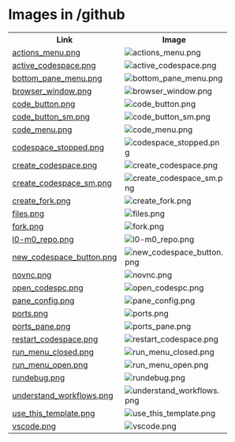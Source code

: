 # Images in /github

<!-- This README lists all image files in the /github directory -->
<table>
  <tr>
    <th>Link</th>
    <th>Image</th>
  </tr>
  <tr>
    <td><a href="https://images.jointheleague.org/github/actions_menu.png">actions_menu.png</a></td>
    <td><img src="https://images.jointheleague.org/github/actions_menu.png" alt="actions_menu.png" style="max-width:200px; max-height:200px;"></td>
  </tr>
  <tr>
    <td><a href="https://images.jointheleague.org/github/active_codespace.png">active_codespace.png</a></td>
    <td><img src="https://images.jointheleague.org/github/active_codespace.png" alt="active_codespace.png" style="max-width:200px; max-height:200px;"></td>
  </tr>
  <tr>
    <td><a href="https://images.jointheleague.org/github/bottom_pane_menu.png">bottom_pane_menu.png</a></td>
    <td><img src="https://images.jointheleague.org/github/bottom_pane_menu.png" alt="bottom_pane_menu.png" style="max-width:200px; max-height:200px;"></td>
  </tr>
  <tr>
    <td><a href="https://images.jointheleague.org/github/browser_window.png">browser_window.png</a></td>
    <td><img src="https://images.jointheleague.org/github/browser_window.png" alt="browser_window.png" style="max-width:200px; max-height:200px;"></td>
  </tr>
  <tr>
    <td><a href="https://images.jointheleague.org/github/code_button.png">code_button.png</a></td>
    <td><img src="https://images.jointheleague.org/github/code_button.png" alt="code_button.png" style="max-width:200px; max-height:200px;"></td>
  </tr>
  <tr>
    <td><a href="https://images.jointheleague.org/github/code_button_sm.png">code_button_sm.png</a></td>
    <td><img src="https://images.jointheleague.org/github/code_button_sm.png" alt="code_button_sm.png" style="max-width:200px; max-height:200px;"></td>
  </tr>
  <tr>
    <td><a href="https://images.jointheleague.org/github/code_menu.png">code_menu.png</a></td>
    <td><img src="https://images.jointheleague.org/github/code_menu.png" alt="code_menu.png" style="max-width:200px; max-height:200px;"></td>
  </tr>
  <tr>
    <td><a href="https://images.jointheleague.org/github/codespace_stopped.png">codespace_stopped.png</a></td>
    <td><img src="https://images.jointheleague.org/github/codespace_stopped.png" alt="codespace_stopped.png" style="max-width:200px; max-height:200px;"></td>
  </tr>
  <tr>
    <td><a href="https://images.jointheleague.org/github/create_codespace.png">create_codespace.png</a></td>
    <td><img src="https://images.jointheleague.org/github/create_codespace.png" alt="create_codespace.png" style="max-width:200px; max-height:200px;"></td>
  </tr>
  <tr>
    <td><a href="https://images.jointheleague.org/github/create_codespace_sm.png">create_codespace_sm.png</a></td>
    <td><img src="https://images.jointheleague.org/github/create_codespace_sm.png" alt="create_codespace_sm.png" style="max-width:200px; max-height:200px;"></td>
  </tr>
  <tr>
    <td><a href="https://images.jointheleague.org/github/create_fork.png">create_fork.png</a></td>
    <td><img src="https://images.jointheleague.org/github/create_fork.png" alt="create_fork.png" style="max-width:200px; max-height:200px;"></td>
  </tr>
  <tr>
    <td><a href="https://images.jointheleague.org/github/files.png">files.png</a></td>
    <td><img src="https://images.jointheleague.org/github/files.png" alt="files.png" style="max-width:200px; max-height:200px;"></td>
  </tr>
  <tr>
    <td><a href="https://images.jointheleague.org/github/fork.png">fork.png</a></td>
    <td><img src="https://images.jointheleague.org/github/fork.png" alt="fork.png" style="max-width:200px; max-height:200px;"></td>
  </tr>
  <tr>
    <td><a href="https://images.jointheleague.org/github/l0-m0_repo.png">l0-m0_repo.png</a></td>
    <td><img src="https://images.jointheleague.org/github/l0-m0_repo.png" alt="l0-m0_repo.png" style="max-width:200px; max-height:200px;"></td>
  </tr>
  <tr>
    <td><a href="https://images.jointheleague.org/github/new_codespace_button.png">new_codespace_button.png</a></td>
    <td><img src="https://images.jointheleague.org/github/new_codespace_button.png" alt="new_codespace_button.png" style="max-width:200px; max-height:200px;"></td>
  </tr>
  <tr>
    <td><a href="https://images.jointheleague.org/github/novnc.png">novnc.png</a></td>
    <td><img src="https://images.jointheleague.org/github/novnc.png" alt="novnc.png" style="max-width:200px; max-height:200px;"></td>
  </tr>
  <tr>
    <td><a href="https://images.jointheleague.org/github/open_codespc.png">open_codespc.png</a></td>
    <td><img src="https://images.jointheleague.org/github/open_codespc.png" alt="open_codespc.png" style="max-width:200px; max-height:200px;"></td>
  </tr>
  <tr>
    <td><a href="https://images.jointheleague.org/github/pane_config.png">pane_config.png</a></td>
    <td><img src="https://images.jointheleague.org/github/pane_config.png" alt="pane_config.png" style="max-width:200px; max-height:200px;"></td>
  </tr>
  <tr>
    <td><a href="https://images.jointheleague.org/github/ports.png">ports.png</a></td>
    <td><img src="https://images.jointheleague.org/github/ports.png" alt="ports.png" style="max-width:200px; max-height:200px;"></td>
  </tr>
  <tr>
    <td><a href="https://images.jointheleague.org/github/ports_pane.png">ports_pane.png</a></td>
    <td><img src="https://images.jointheleague.org/github/ports_pane.png" alt="ports_pane.png" style="max-width:200px; max-height:200px;"></td>
  </tr>
  <tr>
    <td><a href="https://images.jointheleague.org/github/restart_codespace.png">restart_codespace.png</a></td>
    <td><img src="https://images.jointheleague.org/github/restart_codespace.png" alt="restart_codespace.png" style="max-width:200px; max-height:200px;"></td>
  </tr>
  <tr>
    <td><a href="https://images.jointheleague.org/github/run_menu_closed.png">run_menu_closed.png</a></td>
    <td><img src="https://images.jointheleague.org/github/run_menu_closed.png" alt="run_menu_closed.png" style="max-width:200px; max-height:200px;"></td>
  </tr>
  <tr>
    <td><a href="https://images.jointheleague.org/github/run_menu_open.png">run_menu_open.png</a></td>
    <td><img src="https://images.jointheleague.org/github/run_menu_open.png" alt="run_menu_open.png" style="max-width:200px; max-height:200px;"></td>
  </tr>
  <tr>
    <td><a href="https://images.jointheleague.org/github/rundebug.png">rundebug.png</a></td>
    <td><img src="https://images.jointheleague.org/github/rundebug.png" alt="rundebug.png" style="max-width:200px; max-height:200px;"></td>
  </tr>
  <tr>
    <td><a href="https://images.jointheleague.org/github/understand_workflows.png">understand_workflows.png</a></td>
    <td><img src="https://images.jointheleague.org/github/understand_workflows.png" alt="understand_workflows.png" style="max-width:200px; max-height:200px;"></td>
  </tr>
  <tr>
    <td><a href="https://images.jointheleague.org/github/use_this_template.png">use_this_template.png</a></td>
    <td><img src="https://images.jointheleague.org/github/use_this_template.png" alt="use_this_template.png" style="max-width:200px; max-height:200px;"></td>
  </tr>
  <tr>
    <td><a href="https://images.jointheleague.org/github/vscode.png">vscode.png</a></td>
    <td><img src="https://images.jointheleague.org/github/vscode.png" alt="vscode.png" style="max-width:200px; max-height:200px;"></td>
  </tr>
</table>


